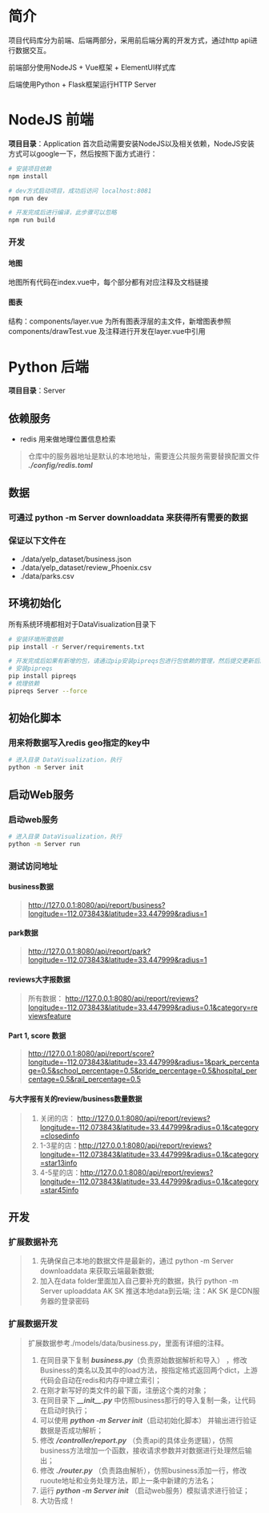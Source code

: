 ﻿# 简介

项目代码库分为前端、后端两部分，采用前后端分离的开发方式，通过http api进行数据交互。

前端部分使用NodeJS + Vue框架 + ElementUI样式库

后端使用Python + Flask框架运行HTTP Server

# NodeJS 前端
**项目目录**：Application
首次启动需要安装NodeJS以及相关依赖，NodeJS安装方式可以google一下，然后按照下面方式进行：

``` bash
# 安装项目依赖
npm install

# dev方式启动项目，成功后访问 localhost:8081
npm run dev

# 开发完成后进行编译，此步骤可以忽略
npm run build
```

### 开发
#### 地图
地图所有代码在index.vue中，每个部分都有对应注释及文档链接

#### 图表
结构：components/layer.vue 为所有图表浮层的主文件，新增图表参照 components/drawTest.vue 及注释进行开发在layer.vue中引用



# Python 后端
**项目目录**：Server
## 依赖服务
- redis 用来做地理位置信息检索
> 仓库中的服务器地址是默认的本地地址，需要连公共服务需要替换配置文件 ***./config/redis.toml***

## 数据
### 可通过 python -m Server downloaddata 来获得所有需要的数据
### 保证以下文件在
- ./data/yelp_dataset/business.json
- ./data/yelp_dataset/review_Phoenix.csv
- ./data/parks.csv

## 环境初始化
所有系统环境都相对于DataVisualization目录下
``` bash
# 安装环境所需依赖
pip install -r Server/requirements.txt

# 开发完成后如果有新增的包，请通过pip安装pipreqs包进行包依赖的管理，然后提交更新后的requirements.txt
# 安装pipreqs
pip install pipreqs
# 梳理依赖
pipreqs Server --force
```

## 初始化脚本
### 用来将数据写入redis geo指定的key中
``` bash
# 进入目录 DataVisualization，执行
python -m Server init
```

## 启动Web服务
### 启动web服务
``` bash
# 进入目录 DataVisualization，执行
python -m Server run
```

### 测试访问地址
#### business数据
> http://127.0.0.1:8080/api/report/business?longitude=-112.073843&latitude=33.447999&radius=1

#### park数据
> http://127.0.0.1:8080/api/report/park?longitude=-112.073843&latitude=33.447999&radius=1

#### reviews大字报数据
> 所有数据： http://127.0.0.1:8080/api/report/reviews?longitude=-112.073843&latitude=33.447999&radius=0.1&category=reviewsfeature

#### Part 1, score 数据
>  http://127.0.0.1:8080/api/report/score?longitude=-112.073843&latitude=33.447999&radius=1&park_percentage=0.5&school_percentage=0.5&pride_percentage=0.5&hospital_percentage=0.5&rail_percentage=0.5

#### 与大字报有关的review/business数量数据
> 1. 关闭的店： http://127.0.0.1:8080/api/report/reviews?longitude=-112.073843&latitude=33.447999&radius=0.1&category=closedinfo
> 2. 1-3星的店：http://127.0.0.1:8080/api/report/reviews?longitude=-112.073843&latitude=33.447999&radius=0.1&category=star13info
> 3. 4-5星的店：http://127.0.0.1:8080/api/report/reviews?longitude=-112.073843&latitude=33.447999&radius=0.1&category=star45info




## 开发
### 扩展数据补充
> 1. 先确保自己本地的数据文件是最新的，通过 python -m Server downloaddata 来获取云端最新数据;
> 2. 加入在data folder里面加入自己要补充的数据，执行 python -m Server uploaddata AK SK 推送本地data到云端;
> 注：AK SK 是CDN服务器的登录密码
### 扩展数据开发
> 扩展数据参考./models/data/business.py，里面有详细的注释。
> 1. 在同目录下复制 ***business.py***（负责原始数据解析和导入） ，修改Business的类名以及其中的load方法，按指定格式返回两个dict，上游代码会自动在redis和内存中建立索引；
> 2. 在刚才新写好的类文件的最下面，注册这个类的对象；
> 3. 在同目录下 ***\_\_init\_\_.py*** 中仿照business那行的导入复制一条，让代码在启动时执行；
> 4. 可以使用 ***python -m Server init***（启动初始化脚本） 并输出进行验证数据是否成功解析；
> 5. 修改 ***/controller/report.py*** （负责api的具体业务逻辑），仿照business方法增加一个函数，接收请求参数并对数据进行处理然后输出；
> 6. 修改 ***./router.py*** （负责路由解析），仿照business添加一行，修改ruoute地址和业务处理方法，即上一条中新建的方法名；
> 7. 运行 ***python -m Server init*** （启动web服务）模拟请求进行验证；
> 8. 大功告成！
